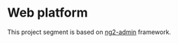 Web platform
===

This project segment is based on [ng2-admin](https://github.com/akveo/ng2-admin) framework.
